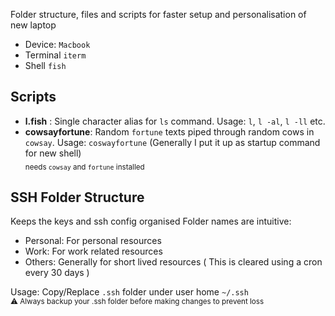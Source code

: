 Folder structure, files and scripts for faster setup and personalisation of new laptop

- Device: `Macbook`
- Terminal `iterm`
- Shell `fish`


## Scripts 

- **l.fish** : Single character alias for `ls` command. Usage: `l`, `l -al`, `l -ll` etc. <br/>
- **cowsayfortune**: Random `fortune` texts piped through random cows in `cowsay`. Usage: `coswayfortune` (Generally I put it up as startup command for new shell) <br/>
<sub>needs `cowsay` and `fortune` installed</sub>

## SSH Folder Structure
Keeps the keys and ssh config organised
Folder names are intuitive:
- Personal: For personal resources
- Work: For work related resources
- Others: Generally for short lived resources ( This is cleared using a cron every 30 days )
<!-- what should be a better way to do this ?? -->
Usage: Copy/Replace `.ssh` folder under user home `~/.ssh` <br/>
<sub>⚠️ Always backup your .ssh folder before making changes to prevent loss<sub/>

